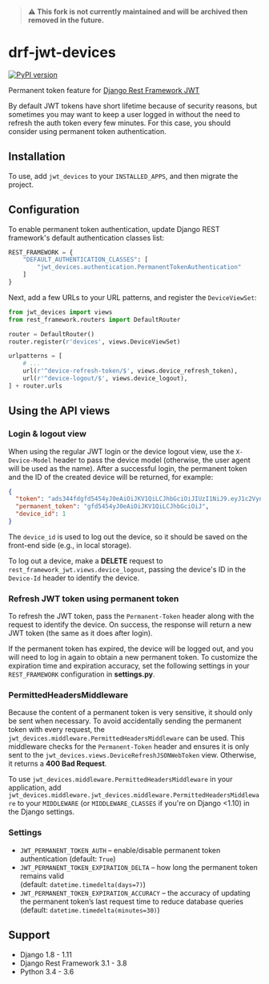 > **:warning: This fork is not currently maintained and will be archived then removed in the future.**

# drf-jwt-devices

[![PyPI version](https://img.shields.io/pypi/v/drf-jwt-devices.svg)](https://pypi.python.org/pypi/drf-jwt-devices)

Permanent token feature for [Django Rest Framework JWT](https://github.com/GetBlimp/django-rest-framework-jwt)

By default JWT tokens have short lifetime because of security reasons, but sometimes you may want to keep a user logged
in without the need to refresh the auth token every few minutes. For this case, you should consider using permanent
token authentication.

## Installation

To use, add `jwt_devices` to your `INSTALLED_APPS`, and then migrate the project.

## Configuration

To enable permanent token authentication, update Django REST framework's default authentication classes list:

```python
REST_FRAMEWORK = {
    "DEFAULT_AUTHENTICATION_CLASSES": [
        "jwt_devices.authentication.PermanentTokenAuthentication"
    ]
}
```

Next, add a few URLs to your URL patterns, and register the `DeviceViewSet`:

```python
from jwt_devices import views
from rest_framework.routers import DefaultRouter

router = DefaultRouter()
router.register(r'devices', views.DeviceViewSet)

urlpatterns = [
    # ...
    url(r'^device-refresh-token/$', views.device_refresh_token),
    url(r'^device-logout/$', views.device_logout),
] + router.urls
```

## Using the API views

### Login & logout view

When using the regular JWT login or the device logout view, use the `X-Device-Model` header to pass the device model
(otherwise, the user agent will be used as the name). After a successful login, the permanent token and the ID of the
created device will be returned, for example:

```json
{
  "token": "ads344fdgfd5454yJ0eAiOiJKV1QiLCJhbGciOiJIUzI1NiJ9.eyJ1c2VynRlYW1AYXJhYmVsLmxh",
  "permanent_token": "gfd5454yJ0eAiOiJKV1QiLCJhbGciOiJ",
  "device_id": 1
}
```

The `device_id` is used to log out the device, so it should be saved on the front-end side (e.g., in local storage).

To log out a device, make a **DELETE** request to `rest_framework_jwt.views.device_logout`, passing the device's ID
in the `Device-Id` header to identify the device.

### Refresh JWT token using permanent token

To refresh the JWT token, pass the `Permanent-Token` header along with the request to identify the device.
On success, the response will return a new JWT token (the same as it does after login).

If the permanent token has expired, the device will be logged out, and you will need to log in again to obtain a
new permanent token. To customize the expiration time and expiration accuracy, set the following settings in your
`REST_FRAMEWORK` configuration in **settings.py**.

### PermittedHeadersMiddleware

Because the content of a permanent token is very sensitive, it should only be sent when necessary. To avoid
accidentally sending the permanent token with every request, the `jwt_devices.middleware.PermittedHeadersMiddleware`
can be used. This middleware checks for the `Permanent-Token` header and ensures it is only sent to the
`jwt_devices.views.DeviceRefreshJSONWebToken` view. Otherwise, it returns a **400 Bad Request**.

To use `jwt_devices.middleware.PermittedHeadersMiddleware` in your application, add
`jwt_devices.middleware.jwt_devices.middleware.PermittedHeadersMiddleware` to your `MIDDLEWARE` (or
`MIDDLEWARE_CLASSES` if you're on Django <1.10) in the Django settings.

### Settings

- `JWT_PERMANENT_TOKEN_AUTH` – enable/disable permanent token authentication (default: `True`)
- `JWT_PERMANENT_TOKEN_EXPIRATION_DELTA` – how long the permanent token remains valid  
  (default: `datetime.timedelta(days=7)`)
- `JWT_PERMANENT_TOKEN_EXPIRATION_ACCURACY` – the accuracy of updating the permanent token’s last request time to
  reduce database queries (default: `datetime.timedelta(minutes=30)`)

## Support

- Django 1.8 - 1.11
- Django Rest Framework 3.1 - 3.8
- Python 3.4 - 3.6
